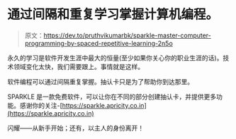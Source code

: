 # 通过间隔和重复学习掌握计算机编程。

> 原文：<https://dev.to/pruthvikumarbk/sparkle-master-computer-programming-by-spaced-repetitive-learning-2n5o>

永久的学习是软件开发生涯中最大的恒量(至少如果你关心你的职业生涯的话)。技术领域变化太快，我们需要跟上。事情就是这样。

软件编程可以通过间隔重复掌握。抽认卡只是为了帮助你到达那里。

SPARKLE 是一款免费软件，可以让你在不同的部分创建抽认卡，并提供更多功能。感谢你的关注-[https://sparkle.apricity.co.in](https://sparkle.apricity.co.in)

闪耀——从新手开始；还有，以主人的身份离开！